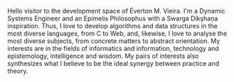 Hello visitor to the development space of Éverton M. Vieira. I'm a Dynamic Systems Engineer and an Epimelis Philosophus with a Swarga Díkşhaņa inspiration. Thus, I love to develop algorithms and data structures in the most diverse languages, from C to Web, and, likewise, I love to analyse the most diverse subjects, from concrete matters to abstract orientation. My interests are in the fields of informatics and information, technology and epistemology, intelligence and wisdom. My pairs of interests also synthesizes what I believe to be the ideal synergy between practice and theory.
